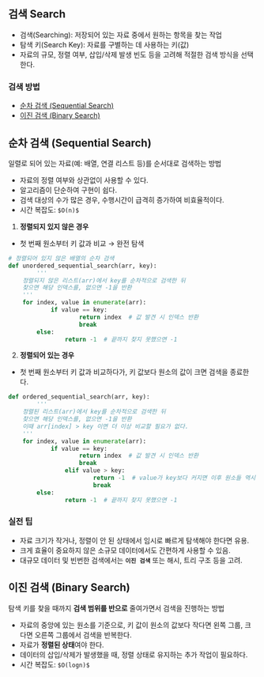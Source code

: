 ## 검색 Search

- 검색(Searching): 저장되어 있는 자료 중에서 원하는 항목을 찾는 작업
- 탐색 키(Search Key): 자료를 구별하는 데 사용하는 키(값)
- 자료의 규모, 정렬 여부, 삽입/삭제 발생 빈도 등을 고려해 적절한 검색 방식을 선택한다.

### 검색 방법
- [순차 검색 (Sequential Search)](../algorithm/search.md)
- [이진 검색 (Binary Search)](../algorithm/binary-search.md)

## 순차 검색 (Sequential Search)

일렬로 되어 있는 자료(예: 배열, 연결 리스트 등)를 순서대로 검색하는 방법

- 자료의 정렬 여부와 상관없이 사용할 수 있다.
- 알고리즘이 단순하여 구현이 쉽다.
- 검색 대상의 수가 많은 경우, 수행시간이 급격히 증가하여 비효율적이다.
- 시간 복잡도: `$O(n)$`

1. **정렬되지 있지 않은 경우**
- 첫 번째 원소부터 키 값과 비교 → 완전 탐색

```python
# 정렬되어 있지 않은 배열의 순차 검색
def unordered_sequential_search(arr, key):
		'''
    정렬되지 않은 리스트(arr)에서 key를 순차적으로 검색한 뒤
    찾으면 해당 인덱스를, 없으면 -1을 반환
    '''
    for index, value in enumerate(arr):
		    if value == key:  
				    return index  # 값 발견 시 인덱스 반환
				    break
		else:
				return -1  # 끝까지 찾지 못했으면 -1
```

2. **정렬되어 있는 경우**
- 첫 번째 원소부터 키 값과 비교하다가, 키 값보다 원소의 값이 크면 검색을 종료한다.

```python
def ordered_sequential_search(arr, key):
		'''
    정렬된 리스트(arr)에서 key를 순차적으로 검색한 뒤
    찾으면 해당 인덱스를, 없으면 -1을 반환
    이때 arr[index] > key 이면 더 이상 비교할 필요가 없다.
    '''
    for index, value in enumerate(arr):
		    if value == key:  
				    return index  # 값 발견 시 인덱스 반환
				    break
				elif value > key:
						return -1  # value가 key보다 커지면 이후 원소들 역시 key보다 클테니 탐색 종료
						break  
		else:
				return -1  # 끝까지 찾지 못했으면 -1
```

### 실전 팁
- 자료 크기가 작거나, 정렬이 안 된 상태에서 임시로 빠르게 탐색해야 한다면 유용.
- 크게 효율이 중요하지 않은 소규모 데이터에서도 간편하게 사용할 수 있음.
- 대규모 데이터 및 빈번한 검색에서는 **`이진 검색`** 또는 해시, 트리 구조 등을 고려.

## 이진 검색 (Binary Search)

탐색 키를 찾을 때까지 **검색 범위를 반으로** 줄여가면서 검색을 진행하는 방법

- 자료의 중앙에 있는 원소를 기준으로, 키 값이 원소의 값보다 작다면 왼쪽 그룹, 크다면 오른쪽 그룹에서 검색을 반복한다.
- 자료가 **정렬된 상태**여야 한다.
- 데이터의 삽입/삭제가 발생했을 때, 정렬 상태로 유지하는 추가 작업이 필요하다.
- 시간 복잡도:  `$O(logn)$`